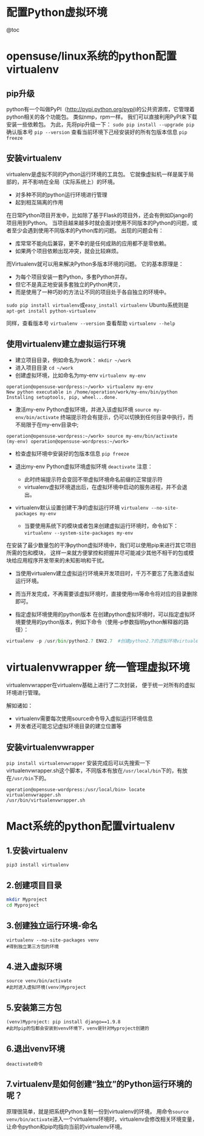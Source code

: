 # 配置Python虚拟环境

@toc

# opensuse/linux系统的python配置virtualenv

## pip升级
python有一个叫做PyPI（http://pypi.python.org/pypi)的公共资源库，它管理着python相关的各个功能包。
类似nmp，rpm一样。
我们可以直接利用PyPI来下载安装一些依赖包。
为此，先将pip升级一下：
`sudo pip install --upgrade pip`
确认版本号
`pip --version` 
查看当前环境下己经安装好的所有包版本信息
`pip freeze`

## 安装virtualenv
virtualenv是虚拟不同的Python运行环境的工具包。
它就像虚拟机一样是属于局部的，并不影响在全局（实际系统上）的环境。
* 对多种不同的python运行环境进行管理
* 起到相互隔离的作用

在日常Python项目开发中，比如除了基于Flask的项目外，还会有例如Django的项目用到Python。
当项目越来越多时就会面对使用不同版本的Python的问题，或者至少会遇到使用不同版本的Python库的问题。
出现的问题会有：
* 库常常不能向后兼容，更不幸的是任何成熟的应用都不是零依赖。
* 如果两个项目依赖出现冲突，就会比较麻烦。

 而Virtualenv就可以用来解决Python多版本环境的问题。
 它的基本原理是：
 * 为每个项目安装一套Python，多套Python并存。
 * 但它不是真正地安装多套独立的Python拷贝，
 * 而是使用了一种巧妙的方法让不同的项目处于各自独立的环境中。
 
`sudo pip install virtualenv`或`easy_install virtualenv`
Ubuntu系统则是`apt-get install python-virtualenv`

同样，查看版本号
`virtualenv --version`
查看帮助
`virtualenv --help`

## 使用virtualenv建立虚拟运行环境 

* 建立项目目录，例如命名为work：
`mkdir ~/work`
* 进入项目目录
`cd ~/work`
* 创建虚拟环境，比如命名为my-env
`virtualenv my-env`
```bin
operation@opensuse-wordpress:~/work> virtualenv my-env
New python executable in /home/operation/work/my-env/bin/python
Installing setuptools, pip, wheel...done.
```
* 激活my-env Python虚拟环境，并进入该虚拟环境
`source my-env/bin/activate`
终端提示符会有提示，仍可以切换到任何目录中执行，而不局限于在my-env目录中;
```bin
operation@opensuse-wordpress:~/work> source my-env/bin/activate
(my-env) operation@opensuse-wordpress:~/work> 
```
* 检查虚拟环境中安装好的包版本信息
`pip freeze`
* 退出my-env Python虚拟环境虚拟环境
`deactivate`
注意：
  * 此时终端提示符会变回不带虚拟环境命名前缀的正常提示符
  * virtualenv虚拟环境退出后，在虚拟环境中启动的服务进程，并不会退出。

* virtualenv默认设置创建干净的虚拟运行环境
    `virtualenv --no-site-packages my-env`
  * 当要使用系统下的模块或者包来创建虚拟运行环境时，命令如下：
    `virtualenv --system-site-packages my-env`
 
在安装了最少数量包的干净python虚拟环境中，我们可以使用pip来进行其它项目所需的包和模块，
这样一来就方便掌控和把握并尽可能减少其他不相干的包或模块给应用程序开发带来的未知影响和干扰。

* 当使用virtualenv建立虚拟运行环境来开发项目时，千万不要忘了先激活虚拟运行环境。
* 而当开发完成，不再需要该虚拟环境时，直接使用rm等命令将对应的目录删除即可。

* 指定虚拟环境使用的python版本
在创建python虚拟环境时，可以指定虚拟环境要使用的python版本，例如下命令（使用-p参数指明python解释器的路径）：

```python
virtualenv -p /usr/bin/python2.7 ENV2.7  #创建python2.7的虚拟环境virtualenv -p /usr/bin/python3.4 ENV3.4  #创建python3.4的虚拟环境
```

# virtualenvwrapper 统一管理虚拟环境
virtualenvwrapper在virtualenv基础上进行了二次封装，
便于统一对所有的虚拟环境进行管理。

解如诸如：
* virtualenv需要每次使用source命令导入虚拟运行环境信息
* 开发者还可能忘记虚拟环境目录的建立位置等

## 安装virtualenvwrapper
`pip install virtualenvwrapper`
安装完成后可以先搜索一下virtualenvwrapper.sh这个脚本，不同版本有放在`/usr/local/bin`下的，有放在`/usr/bin`下的。
```
operation@opensuse-wordpress:/usr/local/bin> locate virtualenvwrapper.sh
/usr/bin/virtualenvwrapper.sh
```
# Mact系统的python配置virtualenv

## 1.安装virtualenv

`pip3 install virtualenv` 

## 2.创建项目目录

```bash
mkdir Myproject
cd Myproject 
```

## 3.创建独立运行环境-命名

```
virtualenv --no-site-packages venv
#得到独立第三方包的环境
```


## 4.进入虚拟环境

```
source venv/bin/activate
#此时进入虚拟环境(venv)Myproject 
```

## 5.安装第三方包

```
(venv)Myproject: pip install django==1.9.8 
#此时pip的包都会安装到venv环境下，venv是针对Myproject创建的 
```


## 6.退出venv环境

`deactivate命令 `

## 7.virtualenv是如何创建“独立”的Python运行环境的呢？

原理很简单，就是把系统Python复制一份到virtualenv的环境，
用命令`source venv/bin/activate`进入一个virtualenv环境时，virtualenv会修改相关环境变量，让命令python和pip均指向当前的virtualenv环境。